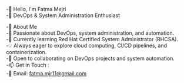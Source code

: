 -👋 Hello, I'm Fatma Mejri                                                                                                     
-🚀 DevOps & System Administration Enthusiast

-🌟 About Me                                                                                                                                                                                        
-👀 Passionate about DevOps, system administration, and automation.                                                                                                                   
-🌱 Currently learning Red Hat Certified System Administrator (RHCSA).                                                                                                                   
-💡 Always eager to explore cloud computing, CI/CD pipelines, and containerization.                                                                         
-💞️ Open to collaborating on DevOps projects and system automation.                                                                                                                 
-📫 Get in Touch   :                                                                                                                                                                                                             
-📩 Email: fatma.mjr11@gmail.com


<!---  
FatmaMejri1/FatmaMejri1 is a ✨ special ✨ repository because its `README.md` (this file) appears on your GitHub profile.  
You can click the Preview link to take a look at your changes.  
--->

